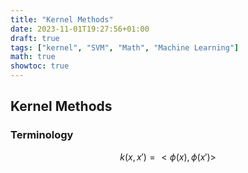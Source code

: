 ```yaml
---
title: "Kernel Methods"
date: 2023-11-01T19:27:56+01:00
draft: true
tags: ["kernel", "SVM", "Math", "Machine Learning"]
math: true
showtoc: true
---
```


## Kernel Methods

### Terminology

$$k(x,x\prime) = <\phi(x), \phi(x\prime)>$$
